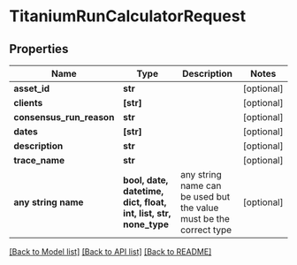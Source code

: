 # TitaniumRunCalculatorRequest


## Properties
Name | Type | Description | Notes
------------ | ------------- | ------------- | -------------
**asset_id** | **str** |  | [optional] 
**clients** | **[str]** |  | [optional] 
**consensus_run_reason** | **str** |  | [optional] 
**dates** | **[str]** |  | [optional] 
**description** | **str** |  | [optional] 
**trace_name** | **str** |  | [optional] 
**any string name** | **bool, date, datetime, dict, float, int, list, str, none_type** | any string name can be used but the value must be the correct type | [optional]

[[Back to Model list]](../README.md#documentation-for-models) [[Back to API list]](../README.md#documentation-for-api-endpoints) [[Back to README]](../README.md)


